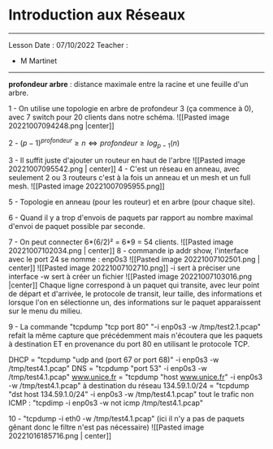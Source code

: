# Introduction aux Réseaux
---
Lesson Date : 07/10/2022
Teacher :
- M Martinet
---
**profondeur arbre** : distance maximale entre la racine et une feuille d'un arbre.

1 - On utilise une topologie en arbre de profondeur 3 (ça commence à 0), avec 7 switch pour 20 clients dans notre schéma.
![[Pasted image 20221007094248.png |center]]

2 - $(p-1)^{profondeur}\geq n \Leftrightarrow profondeur \geq log_{p-1}(n)$ 

3 - Il suffit juste d'ajouter un routeur en haut de l'arbre
![[Pasted image 20221007095542.png | center]]
4 - C'est un réseau en anneau, avec seulement 2 ou 3 routeurs c'est à la fois un anneau et un mesh et un full mesh.
![[Pasted image 20221007095955.png]]

5 - Topologie en anneau (pour les routeur) et en arbre (pour chaque site).

6 - Quand il y a trop d'envois de paquets par rapport au nombre maximal d'envoi de paquet possible par seconde.

7 - On peut connecter 6*(6/2)² = 6\*9 = 54 clients.
![[Pasted image 20221007102034.png | center]]
8 - commande ip addr show, l'interface avec le port 24 se nomme : enp0s3
![[Pasted image 20221007102501.png | center]]
![[Pasted image 20221007102710.png]]
\-i sert à préciser une interface
\-w sert à créer un fichier
![[Pasted image 20221007103016.png |center]]
Chaque ligne correspond à un paquet qui transite, avec leur point de départ et d'arrivée, le protocole de transit, leur taille, des informations et lorsque l'on en sélectionne un, des informations sur le paquet apparaissent sur le menu du milieu.

9 - La commande "tcpdump "tcp port 80" "-i enp0s3 -w /tmp/test2.1.pcap" refait la même capture que précédemment mais n'écoutera que les paquets à destination ET en provenance du port 80 en utilisant le protocole TCP.

DHCP = "tcpdump "udp and (port 67 or port 68)" -i enp0s3 -w /tmp/test4.1.pcap"
DNS = "tcpdump "port 53" -i enp0s3 -w /tmp/test4.1.pcap"
www.unice.fr = "tcpdump "host www.unice.fr" -i enp0s3 -w /tmp/test4.1.pcap"
à destination du réseau 134.59.1.0/24 = "tcpdump "dst host 134.59.1.0/24" -i enp0s3 -w /tmp/test4.1.pcap"
tout le trafic non ICMP : "tcpdimp -i enp0s3 -w not icmp /tmp/test4.1.pcap"

10 - "tcpdump -i eth0 -w /tmp/test4.1.pcap" (ici il n'y a pas de paquets gênant donc le filtre n'est pas nécessaire)
![[Pasted image 20221016185716.png | center]]
